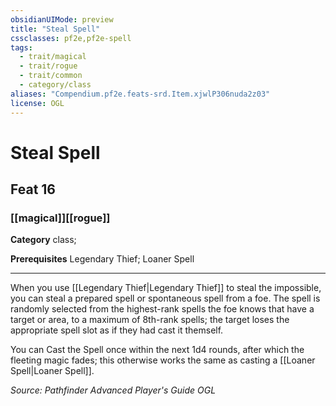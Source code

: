 ```yaml
---
obsidianUIMode: preview
title: "Steal Spell"
cssclasses: pf2e,pf2e-spell
tags:
  - trait/magical
  - trait/rogue
  - trait/common
  - category/class
aliases: "Compendium.pf2e.feats-srd.Item.xjwlP306nuda2z03"
license: OGL
---
```

# Steal Spell
## Feat 16
### [[magical]][[rogue]]

**Category** class; 



**Prerequisites** Legendary Thief; Loaner Spell
* * *
When you use [[Legendary Thief|Legendary Thief]] to steal the impossible, you can steal a prepared spell or spontaneous spell from a foe. The spell is randomly selected from the highest-rank spells the foe knows that have a target or area, to a maximum of 8th-rank spells; the target loses the appropriate spell slot as if they had cast it themself.

You can Cast the Spell once within the next 1d4 rounds, after which the fleeting magic fades; this otherwise works the same as casting a [[Loaner Spell|Loaner Spell]].

*Source: Pathfinder Advanced Player's Guide*
*OGL*